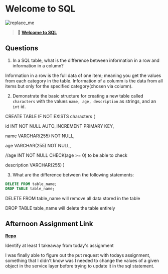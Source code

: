 # Welcome to SQL

![replace_me](https://codeworks.blob.core.windows.net/public/assets/img/illustrations/placeholder.svg)

> **📖 [Welcome to SQL](https://codeworksacademy.com/fs-student-guide/resources/wk11/01-MySQL-GettingStarted)**

## Questions

1. In a SQL table, what is the difference between information in a row and information in a column?

Information in a row is the full data of one item; meaning you get the values from each category in the table.
Information of  a columm is the data from all items but only for the specified category(chosen via column).

2. Demonstrate the basic structure for creating a new table called `characters` with the values `name, age, description` as strings, and an `int` id.

CREATE TABLE IF NOT EXISTS characters
(

id INT NOT NULL AUTO_INCREMENT PRIMARY KEY,

 name VARCHAR(255) NOT NULL,

 age VARCHAR(255) NOT NULL,
 
 //age INT NOT NULL CHECK(age >= 0) to be able to check

 description VARCHAR(255)
)

3. What are the difference between the following statements: 
```sql
DELETE FROM table_name;
DROP TABLE table_name;
```

DELETE FROM table_name will remove all data stored in the table

DROP TABLE table_name will delete the table entirely

## Afternoon Assignment Link

**[Repo](https://github.com/Tmontandon/choresfullstack)**

Identify at least 1 takeaway from today's assignment

I was finally able to figure out the put request with todays assignment, something that I didn't know was I needed to change the values of a given object in the service layer before trying to update it in the sql statement.
